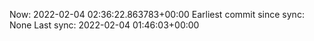 Now: 2022-02-04 02:36:22.863783+00:00 Earliest commit since sync: None Last sync: 2022-02-04 01:46:03+00:00
